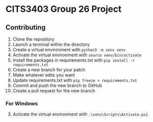 # CITS3403 Group 26 Project

## Contributing
1. Clone the repository
2. Launch a terminal within the directory
3. Create a virtual environment with `python3 -m venv venv`
4. Activate the virtual environment with `source venv/bin/activate`
5. Install the packages in requirements.txt with `pip install -r requirements.txt`
6. Create a new branch for your patch
7. Make whatever edits you want
8. Update requirements.txt with `pip freeze > requirements.txt`
9. Commit and push the new branch to GitHub
10. Create a pull request for the new branch


### For Windows
3. Activate the virtual environment with `.\venv\Scripts\Activate.ps1`